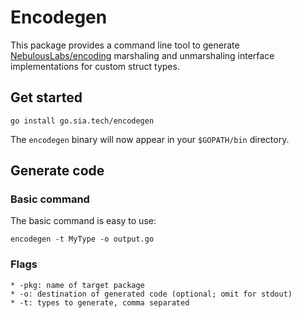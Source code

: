 # Encodegen
This package provides a command line tool to generate [NebulousLabs/encoding](https://gitlab.com/NebulousLabs/encoding) marshaling and unmarshaling interface implementations for custom struct types.

## Get started

```
go install go.sia.tech/encodegen
```

The `encodegen` binary will now appear in your `$GOPATH/bin` directory.

## Generate code

### Basic command
The basic command is easy to use:
```
encodegen -t MyType -o output.go
```

### Flags

    * -pkg: name of target package
    * -o: destination of generated code (optional; omit for stdout)
    * -t: types to generate, comma separated